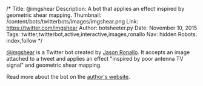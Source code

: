 /*
Title: @imgshear
Description: A bot that applies an effect inspired by geometric shear mapping.
Thumbnail: /content/bots/twitterbots/images/imgshear.png
Link: https://twitter.com/imgshear
Author: botsheeter.py
Date: November 10, 2015
Tags: twitter,twitterbot,active,interactive,images,ronallo
Nav: hidden
Robots: index,follow
*/

[@imgshear](https://twitter.com/imgshear) is a Twitter bot created by [Jason Ronallo](https://twitter.com/ronallo). It accepts an image attached to a tweet and applies an effect "inspired by poor antenna TV signal" and geometric shear mapping.

Read more about the bot on the [author's website](http://ronallo.com/bots/imgshear).
